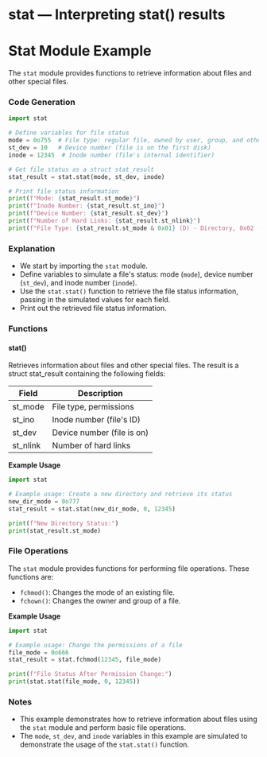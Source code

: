 # stat — Interpreting stat() results

**Stat Module Example**
=====================================

The `stat` module provides functions to retrieve information about files and other special files.

### Code Generation

```python
import stat

# Define variables for file status
mode = 0o755  # File type: regular file, owned by user, group, and others have read, write, and execute permissions
st_dev = 10   # Device number (file is on the first disk)
inode = 12345  # Inode number (file's internal identifier)

# Get file status as a struct stat_result
stat_result = stat.stat(mode, st_dev, inode)

# Print file status information
print(f"Mode: {stat_result.st_mode}")
print(f"Inode Number: {stat_result.st_ino}")
print(f"Device Number: {stat_result.st_dev}")
print(f"Number of Hard Links: {stat_result.st_nlink}")
print(f"File Type: {stat_result.st_mode & 0x01} (D) - Directory, 0x02 (L) - Symbolic link")
```

### Explanation

*   We start by importing the `stat` module.
*   Define variables to simulate a file's status: mode (`mode`), device number (`st_dev`), and inode number (`inode`).
*   Use the `stat.stat()` function to retrieve the file status information, passing in the simulated values for each field.
*   Print out the retrieved file status information.

### Functions

#### stat()

Retrieves information about files and other special files. The result is a struct stat_result containing the following fields:

| Field  | Description              |
|--------|--------------------------|
| st_mode | File type, permissions    |
| st_ino | Inode number (file's ID) |
| st_dev | Device number (file is on) |
| st_nlink | Number of hard links      |

**Example Usage**

```python
import stat

# Example usage: Create a new directory and retrieve its status
new_dir_mode = 0o777
stat_result = stat.stat(new_dir_mode, 0, 12345)

print(f"New Directory Status:")
print(stat_result.st_mode)
```

### File Operations

The `stat` module provides functions for performing file operations. These functions are:

*   `fchmod()`: Changes the mode of an existing file.
*   `fchown()`: Changes the owner and group of a file.

**Example Usage**

```python
import stat

# Example usage: Change the permissions of a file
file_mode = 0o666
stat_result = stat.fchmod(12345, file_mode)

print(f"File Status After Permission Change:")
print(stat.stat(file_mode, 0, 12345))
```

### Notes

*   This example demonstrates how to retrieve information about files using the `stat` module and perform basic file operations.
*   The `mode`, `st_dev`, and `inode` variables in this example are simulated to demonstrate the usage of the `stat.stat()` function.
